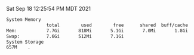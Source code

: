 Sat Sep 18 12:25:54 PM MDT 2021
```bash
System Memory
               total        used        free      shared  buff/cache   available
Mem:           7.7Gi       818Mi       5.1Gi       7.0Mi       1.8Gi       6.6Gi
Swap:          7.6Gi       512Mi       7.1Gi
System Storage
657M	.
```
